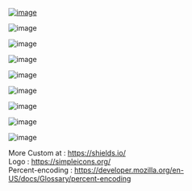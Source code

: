 [![image](https://colab.research.google.com/assets/colab-badge.svg)]()

![image](https://img.shields.io/badge/YouTube-Tbsc%20so-ff0000?style=flat&logo=youtube&logoColor=ff0000)

![image](https://img.shields.io/badge/Facebook-Bocss%20Tapter-1877F2?style=flat&logo=facebook&logoColor=1877F2)

![image](https://img.shields.io/badge/BoszGTec-ffffff?style=flat&logo=github&logoColor=000)




![image](https://img.shields.io/badge/HTML-ffffff?style=flat&logo=html5&logoColor=E34F26)

![image](https://img.shields.io/badge/CSS-ffffff?style=flat&logo=css3&logoColor=1572B6)

![image](https://img.shields.io/badge/JavaScript-afafaf?style=flat&logo=javascript)

![image](https://img.shields.io/badge/Python-ffffff?style=flat&logo=python)

![image](https://img.shields.io/badge/jupyter-ffffff?style=flat&logo=jupyter)


More Custom at : https://shields.io/ <br>
Logo : https://simpleicons.org/ <br>
Percent-encoding : https://developer.mozilla.org/en-US/docs/Glossary/percent-encoding
